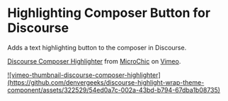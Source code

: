# Highlighting Composer Button for Discourse

Adds a text highlighting button to the composer in Discourse.

<p><a href="https://vimeo.com/860540857">Discourse Composer Highlighter</a> from <a href="https://vimeo.com/user2721582">MicroChic</a> on <a href="https://vimeo.com">Vimeo</a>.</p>

<a href="https://vimeo.com/860540857">
![vimeo-thumbnail-discourse-composer-highlighter](https://github.com/denvergeeks/discourse-highlight-wrap-theme-component/assets/322529/54ed0a7c-002a-43bd-b794-67dba1b08735)
</a>

